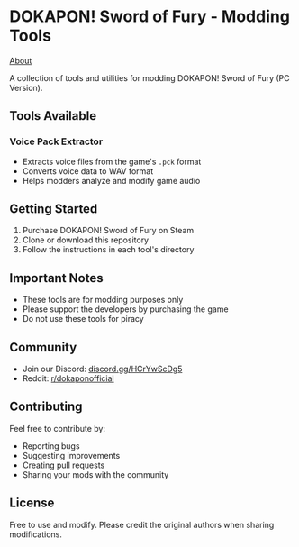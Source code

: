 # DOKAPON! Sword of Fury - Modding Tools
[About](about.html)

A collection of tools and utilities for modding DOKAPON! Sword of Fury (PC Version).

## Tools Available

### Voice Pack Extractor
- Extracts voice files from the game's `.pck` format
- Converts voice data to WAV format
- Helps modders analyze and modify game audio

## Getting Started

1. Purchase DOKAPON! Sword of Fury on Steam
2. Clone or download this repository
3. Follow the instructions in each tool's directory

## Important Notes
- These tools are for modding purposes only
- Please support the developers by purchasing the game
- Do not use these tools for piracy

## Community
- Join our Discord: [discord.gg/HCrYwScDg5](https://discord.gg/wXhAEvhTuR)
- Reddit: [r/dokaponofficial](https://reddit.com/r/dokaponofficial/)

## Contributing
Feel free to contribute by:
- Reporting bugs
- Suggesting improvements
- Creating pull requests
- Sharing your mods with the community

## License
Free to use and modify. Please credit the original authors when sharing modifications.